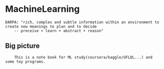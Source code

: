 MachineLearning
===============================
	DARPA: "rich, complex and subtle information within an environment to create new meanings to plan and to decide 
		-- preceive + learn + abstract + reason"

Big picture
------------------------------
		This is a note book for ML study(coursera/kaggle/UFLDL...) and some toy programs.

